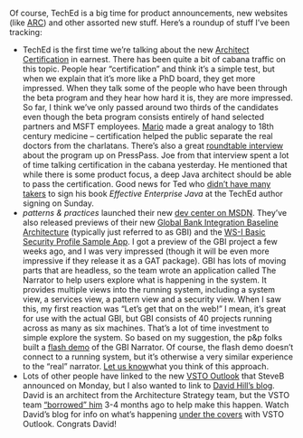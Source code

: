 Of course, TechEd is a big time for product announcements, new websites
(like [ARC](http://www.microsoft.com/architecture/)) and other assorted
new stuff. Here’s a roundup of stuff I’ve been tracking:

-   TechEd is the first time we’re talking about the new [Architect
    Certification](http://www.microsoft.com/architecture/certification)
    in earnest. There has been quite a bit of cabana traffic on this
    topic. People hear “certification” and think it’s a simple test, but
    when we explain that it’s more like a PhD board, they get more
    impressed. When they talk some of the people who have been through
    the beta program and they hear how hard it is, they are more
    impressed. So far, I think we’ve only passed around two thirds of
    the candidates even though the beta program consists entirely of
    hand selected partners and MSFT employees.
    [Mario](http://www.mariocardinal.com/) made a great analogy to 18th
    century medicine – certification helped the public separate the real
    doctors from the charlatans. There’s also a great [roundtable
    interview](http://www.microsoft.com/presspass/features/2005/jun05/06-06MSLearning.mspx)
    about the program up on PressPass. Joe from that interview spent a
    lot of time talking certification in the cabana yesterday. He
    mentioned that while there is some product focus, a deep Java
    architect should be able to pass the certification. Good news for
    Ted who [didn’t have many
    takers](http://www.neward.net/ted/weblog/index.jsp?date=20050605#1118010057986)
    to sign his book *Effective Enterprise Java* at the TechEd author
    signing on Sunday.
-   *patterns & practices* launched their new [dev center on
    MSDN](http://msdn.microsoft.com/practices/). They’ve also released
    previews of their new [Global Bank Integration Baseline
    Architecture](http://msdn.com/library/en-us/dnpag2/html/gbi.asp)
    (typically just referred to as GBI) and the [WS-I Basic Security
    Profile Sample
    App](http://msdn.com/library/en-us/dnpag2/html/MSWSIBSP.asp). I got
    a preview of the GBI project a few weeks ago, and I was very
    impressed (though it will be even more impressive if they release it
    as a GAT package). GBI has lots of moving parts that are headless,
    so the team wrote an application called The Narrator to help users
    explore what is happening in the system. It provides multiple views
    into the running system, including a system view, a services view, a
    pattern view and a security view. When I saw this, my first reaction
    was “Let’s get that on the web!” I mean, it’s great for use with the
    actual GBI, but GBI consists of 40 projects running across as many
    as six machines. That’s a lot of time investment to simple explore
    the system. So based on my suggestion, the p&p folks built a [flash
    demo](http://msdn.microsoft.com/practices/narrator/narratorstart.html)
    of the GBI Narrator. Of course, the flash demo doesn’t connect to a
    running system, but it’s otherwise a very similar experience to the
    “real” narrator. [Let us know](mailto:hpiersonATmicrosoftDOTcom)what
    you think of this approach.
-   Lots of other people have linked to the new [VSTO
    Outlook](http://www.microsoft.com/downloads/details.aspx?familyid=74b56c72-7a1f-431f-a29c-58eb39e97a86&displaylang=en)
    that SteveB announced on Monday, but I also wanted to link to [David
    Hill’s blog](http://blogs.msdn.com/dphill/). David is an architect
    from the Architecture Strategy team, but the VSTO team [“borrowed”
    him](http://blogs.msdn.com/dphill/archive/2005/06/06/425774.aspx)
    3-4 months ago to help make this happen. Watch David’s blog for info
    on what’s happening [under the
    covers](http://blogs.msdn.com/dphill/archive/2005/06/06/425786.aspx)
    with VSTO Outlook. Congrats David!

